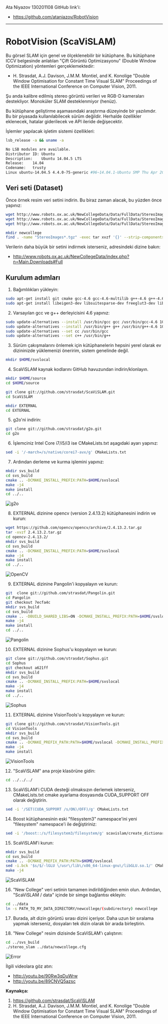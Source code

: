 Ata Niyazov 130201108
GitHub link'i:
* https://github.com/ataniazov/RobotVision
---

# RobotVision (ScaViSLAM)

Bu görsel SLAM için genel ve ölçeklenebilir bir kütüphane. Bu kütüphane ICCV belgesinde anlatılan "Çift Görüntü Optimizasyonu" (Double Window Optimization) yöntemleri gerçeklemektedir:
* H. Strasdat, A.J. Davison, J.M.M. Montiel, and K. Konolige 
"Double Window Optimisation for Constant Time Visual SLAM" 
Proceedings of the IEEE International Conference on Computer Vision, 2011.

Şu anda kalibre edilmiş stereo görüntü verileri ve RGB-D kameraları destekliyor.
Monoküler SLAM desteklenmiyor (henüz).

Bu kütüphane geliştirme aşamasındaki araştırma düzeyinde bir yazılımdır.
Bu bir piyasada kullanılabilecek sürüm değildir. Herhalde özellikler eklenecek,
hatalar giderilecek ve API ileride değişecektir.

İşlemler yapılacak işletim sistemi özellikleri:

```bash
lsb_release -a && uname -a

No LSB modules are available.
Distributor ID:	Ubuntu
Description:	Ubuntu 14.04.5 LTS
Release:	14.04
Codename:	trusty
Linux ubuntu-14.04.5 4.4.0-75-generic #96~14.04.1-Ubuntu SMP Thu Apr 20 11:06:30 UTC 2017 x86_64 x86_64 x86_64 GNU/Linux
```

## Veri seti (Dataset)

Önce örnek resim veri setini indirin. Bu biraz zaman alacak, bu yüzden önce yapınız:

```bash
wget http://www.robots.ox.ac.uk/NewCollegeData/Data/FullData/StereoImages/StereoImages_1225720041.455302_to_1225720118.251935.tgz
wget http://www.robots.ox.ac.uk/NewCollegeData/Data/FullData/StereoImages/StereoImages_1225720118.301927_to_1225720193.248630.tgz 
wget http://www.robots.ox.ac.uk/NewCollegeData/Data/FullData/StereoImages/StereoImages_1225720193.298630_to_1225720268.945303.tgz

mkdir newcollege
find . -name "StereoImages*.tgz" -exec tar xvzf '{}' --strip-components=1 -C newcollege/ \;
```
Verilerin daha büyük bir setini indirmek isterseniz, adresindeki dizine bakın:
* http://www.robots.ox.ac.uk/NewCollegeData/index.php?n=Main.Downloads#Full


## Kurulum adımları

1. Bağımlılıkları yükleyin:
```bash
sudo apt-get install git cmake gcc-4.6 gcc-4.6-multilib g++-4.6 g++-4.6-multilib libstdc++6-4.6-dev qt4-qmake qt4-default qt4-dev-tools
sudo apt-get install libeigen3-dev libsuitesparse-dev freeglut3-dev libglu-dev libglew-dev libboost-all-dev
```

2. Varsayılan gcc ve g++ derleyicisini 4.6 yapınız:
```bash
sudo update-alternatives --install /usr/bin/gcc gcc /usr/bin/gcc-4.6 10
sudo update-alternatives --install /usr/bin/g++ g++ /usr/bin/g++-4.6 10
sudo update-alternatives --set cc /usr/bin/gcc
sudo update-alternatives --set c++ /usr/bin/g++
```

3. Sürüm çakışmalarını önlemek için kütüphanelerin hepsini yerel olarak ev dizininizde yüklemenizi öneririm, sistem genelinde değil.

```bash
mkdir $HOME/svslocal
```

4. ScaViSLAM kaynak kodlarını GitHub havuzundan indirin/klonlayın.

```bash
mkdir $HOME/source
cd $HOME/source

git clone git://github.com/strasdat/ScaViSLAM.git
cd ScaViSLAM

mkdir EXTERNAL
cd EXTERNAL
```

5. g2o'ni indirin:

```bash
git clone git://github.com/strasdat/g2o.git
cd g2o
```

6. İşlemciniz Intel Core i7/i5/i3 ise CMakeLists.txt aşagıdaki ayarı yapınız:
```bash
sed -i '/-march=/s/native/corei7-avx/g' CMakeLists.txt
```

7. Ardından derleme ve kurma işlemini yapınız:

```bash
mkdir svs_build
cd svs_build
cmake .. -DCMAKE_INSTALL_PREFIX:PATH=$HOME/svslocal
make -j4
make install
cd ../..
```

![g2o](https://github.com/ataniazov/RobotVision/blob/master/images/g2o.png "g2o derlenmesi")

8. EXTERNAL dizinine opencv (version 2.4.13.2) kütüphanesini indirin ve kurun:

```bash
wget https://github.com/opencv/opencv/archive/2.4.13.2.tar.gz
tar -xvzf 2.4.13.2.tar.gz
cd opencv-2.4.13.2/
mkdir svs_build
cd svs_build
cmake .. -DCMAKE_INSTALL_PREFIX:PATH=$HOME/svslocal
make -j4
make install
cd ../..
```

![OpenCV](https://github.com/ataniazov/RobotVision/blob/master/images/opencv.png "OpenCV derlenmesi")

9. EXTERNAL dizinine Pangolin'i kopyalayın ve kurun:

```bash
git  clone git://github.com/strasdat/Pangolin.git
cd Pangolin
git checkout 7ecfa4c
mkdir svs_build
cd svs_build
cmake .. -DBUILD_SHARED_LIBS=ON -DCMAKE_INSTALL_PREFIX:PATH=$HOME/svslocal
make -j4
make install
cd ../..
```

![Pangolin](https://github.com/ataniazov/RobotVision/blob/master/images/pangolin.png "Pangolin derlenmesi")

10. EXTERNAL dizinine Sophus'u kopyalayın ve kurun:

```bash
git clone git://github.com/strasdat/Sophus.git
cd Sophus
git checkout a621ff
mkdir svs_build
cd svs_build
cmake .. -DCMAKE_INSTALL_PREFIX:PATH=$HOME/svslocal
make -j4
make install
cd ../..
```

![Sophus](https://github.com/ataniazov/RobotVision/blob/master/images/sophus.png "Sophus derlenmesi")

11. EXTERNAL dizinine VisionTools'u kopyalayın ve kurun:

```bash
git clone git://github.com/strasdat/VisionTools.git
cd VisionTools
mkdir svs_build
cd svs_build
cmake .. -DCMAKE_PREFIX_PATH:PATH=$HOME/svslocal -DCMAKE_INSTALL_PREFIX:PATH=$HOME/svslocal
make -j4
make install
```

![VisionTools](https://github.com/ataniazov/RobotVision/blob/master/images/visiontools.png "VisionTools derlenmesi")

12. "ScaViSLAM" ana proje klasörüne gidin:

```bash
cd ../../../
```

13. ScaViSLAM'i CUDA desteği olmaksızın derlemek isterseniz, CMakeLists.txt cmake ayarlama dosyasında CUDA_SUPPORT OFF olarak değiştirin.

```bash
sed -i '/SET(CUDA_SUPPORT /s/ON)/OFF)/g' CMakeLists.txt
```

14. Boost kütüphanesinin eski "filesystem3" namespace'ini yeni "filesystem" namespace'i ile değiştiriniz:

```bash
sed -i '/boost::/s/filesystem3/filesystem/g' scavislam/create_dictionary.cpp
```

15. ScaViSLAM'i kurun:

```bash
mkdir svs_build
cd svs_build
cmake .. -DCMAKE_PREFIX_PATH:PATH=$HOME/svslocal
sed -i.bck '$s/$/-lGLU \/usr\/lib\/x86_64-linux-gnu\/libGLU.so.1/' CMakeFiles/stereo_slam.dir/link.txt
make -j4
```
![ScaViSLAM](https://github.com/ataniazov/RobotVision/blob/master/images/scavislam.png "ScaViSLAM derlenmesi")

16. "New College" veri setinin tamamen indirildiğinden emin olun.
 Ardından, "ScaViSLAM / data" içinde bir simge bağlantısı ekleyin:

```bash
cd ../data
ln -s PATH_TO_MY_DATA_DIRECTORY/newcollege/(subdirectory) newcollege
```

17. Burada, alt dizin görüntü sırası dizini içeriyor. Daha uzun bir sıralama yapmak isterseniz, dosyaları tek dizin olarak bir arada birleştirin.

18. "New College" resim dizisinde ScaViSLAM'ı çalıştırın:

```bash
cd ../svs_build
./stereo_slam ../data/newcollege.cfg
```

![Error](https://github.com/ataniazov/RobotVision/blob/master/images/error.png "Çalıştırma hatası")

İlgili videolara göz atın:
* http://youtu.be/90Rw3qDuWrw
* http://youtu.be/89CNVQ5azsc

**Kaynakça:**
1. https://github.com/strasdat/ScaViSLAM
2. H. Strasdat, A.J. Davison, J.M.M. Montiel, and K. Konolige 
"Double Window Optimisation for Constant Time Visual SLAM" 
Proceedings of the IEEE International Conference on Computer Vision, 2011.
